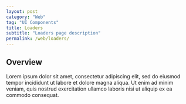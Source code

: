 ```yaml
---
layout: post
category: "Web"
tag: "UI Components"
title: Loaders
subtitle: "Loaders page description"
permalink: /web/loaders/
---
```


## Overview

Lorem ipsum dolor sit amet, consectetur adipiscing elit, sed do eiusmod tempor incididunt ut labore et dolore magna aliqua. Ut enim ad minim veniam, quis nostrud exercitation ullamco laboris nisi ut aliquip ex ea commodo consequat.